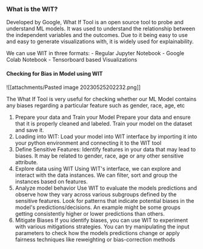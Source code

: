 ### What is the WIT?

Developed by Google, What If Tool is an open source tool to probe and understand ML models. It was used to understand the relationship between the independent variables and the outcomes. Due to it being easy to use and easy to generate visualizations with, it is widely used for explainability.

We can use WIT in three formats:
	- Regular Jupyter Notebook
	- Google Colab Notebook
	- Tensorboard based Visualizations

#### Checking for Bias in Model using WIT
![[attachments/Pasted image 20230525202232.png]]

The What If Tool is very useful for checking whether our ML Model contains any biases regarding a particular feature such as gender, race, age, etc

1. Prepare your data and Train your Model
   Prepare your data and ensure that it is properly cleaned and labeled. Train your model on the dataset and save it.
2. Loading into WIT:
   Load your model into WIT interface by importing it into your python environment and connecting it to the WIT tool
3. Define Sensitive Features:
   Identify features in your data that may lead to biases. It may be related to gender, race, age or any other sensitive attribute.
4. Explore data using WIT
   Using WIT's interface, we can explore and interact with the data instances. We can filter, sort and group the instances based on features.
5. Analyze model behavior
   Use WIT to evaluate the models predictions and observe how they vary across various subgroups defined by the sensitive features. Look for patterns that indicate potential biases in the model's predictions/decisions. An example might be some groups getting consistently higher or lower predictions than others.
6. Mitigate Biases
   If you identify biases, you can use WIT to experiment with various mitigations strategies. You can try manipulating the input parameters to check how the models predictions change or apply fairness techniques like reweighting or bias-correction methods